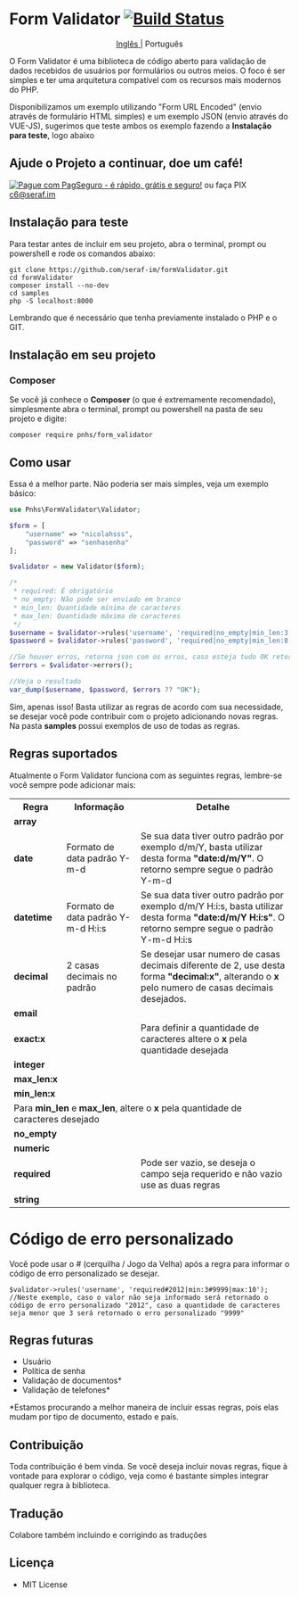 # Form Validator [![Build Status](https://travis-ci.com/seraf-im/formValidator.svg?branch=master)](https://travis-ci.com/seraf-im/formValidator)

<p align = "center">
  <a href="https://github.com/seraf-im/formValidator#form-validator-"> Inglês </a> |
  <span> Português </span>
</p>

O Form Validator é uma biblioteca de código aberto para validação de dados recebidos de usuários por formulários ou outros meios. O foco é ser simples e ter uma arquitetura compatível com os recursos mais modernos do PHP.

Disponibilizamos um exemplo utilizando "Form URL Encoded" (envio através de formulário HTML simples) e um exemplo JSON (envio através do VUE-JS), sugerimos que teste ambos os exemplo fazendo a <b>Instalação para teste</b>, logo abaixo

## Ajude o Projeto a continuar, doe um café!

[![Pague com PagSeguro - é rápido, grátis e seguro!](https://stc.pagseguro.uol.com.br/public/img/botoes/doacoes/209x48-doar-assina.gif)](https://pag.ae/7VUx6v4sL)
ou faça PIX c6@seraf.im

## Instalação para teste

Para testar antes de incluir em seu projeto, abra o terminal, prompt ou powershell e rode os comandos abaixo:

```
git clone https://github.com/seraf-im/formValidator.git
cd formValidator
composer install --no-dev
cd samples
php -S localhost:8000
```

Lembrando que é necessário que tenha previamente instalado o PHP e o GIT.

## Instalação em seu projeto

### Composer

Se você já conhece o **Composer** (o que é extremamente recomendado), simplesmente abra o terminal, prompt ou powershell na pasta de seu projeto e digite:

```
composer require pnhs/form_validator
```

## Como usar

Essa é a melhor parte. Não poderia ser mais simples, veja um exemplo básico:

```php
use Pnhs\FormValidator\Validator;

$form = [
    "username" => "nicolahsss",
    "password" => "senhasenha"
];

$validator = new Validator($form);

/*
 * required: É obrigatório
 * no_empty: Não pode ser enviado em branco
 * min_len: Quantidade mínima de caracteres
 * max_len: Quantidade máxima de caracteres
 */
$username = $validator->rules('username', 'required|no_empty|min_len:3|max_len:10');
$password = $validator->rules('password', 'required|no_empty|min_len:8');

//Se houver erros, retorna json com os erros, caso esteja tudo OK retorna NULL
$errors = $validator->errors();

//Veja o resultado
var_dump($username, $password, $errors ?? "OK");
```

Sim, apenas isso! Basta utilizar as regras de acordo com sua necessidade, se desejar você pode contribuir com o projeto adicionando novas regras.
Na pasta **samples** possui exemplos de uso de todas as regras.

## Regras suportados

Atualmente o Form Validator funciona com as seguintes regras, lembre-se você sempre pode adicionar mais:

<table>
  <tr>
    <th>Regra</th>
    <th>Informação</th>
    <th>Detalhe</th>
  </tr>
  <tr>
    <td><b>array</b></td>
    <td></td>
    <td></td>
  </tr>
  <tr>
    <td><b>date</b></td>
    <td>Formato de data padrão Y-m-d</td>
    <td>Se sua data tiver outro padrão por exemplo d/m/Y, basta utilizar desta forma <b>"date:d/m/Y"</b>. O retorno sempre segue o padrão Y-m-d</td>
  </tr>
    <tr>
    <td><b>datetime</b></td>
    <td>Formato de data padrão Y-m-d H:i:s</td>
    <td>Se sua data tiver outro padrão por exemplo d/m/Y H:i:s, basta utilizar desta forma <b>"date:d/m/Y H:i:s"</b>. O retorno sempre segue o padrão Y-m-d H:i:s</td>
  </tr>
  <tr>
    <td><b>decimal</b></td>
    <td>2 casas decimais no padrão</td>
    <td>Se desejar usar numero de casas decimais diferente de 2, use desta forma <b>"decimal:x"</b>, alterando o <b>x</b> pelo numero de casas decimais desejados.</td>
  </tr>
  <tr>
    <td><b>email</b></td>
    <td></td>
    <td></td>
  </tr>
  <tr>
    <td><b>exact:x</b></td>
    <td></td>
    <td>Para definir a quantidade de caracteres altere o <b>x</b> pela quantidade desejada</td>
  </tr>
  <tr>
    <td><b>integer</b></td>
    <td></td>
    <td></td>
  </tr>
  <tr>
    <td><b>max_len:x</b></td>
    <td></td>
    <td></td>
  </tr>
  <tr>
    <td><b>min_len:x</b></td>
    <td></td>
    <td></td>
  </tr>
  <tr>
    <td colspan="3">
      Para <b>min_len</b> e <b>max_len</b>, altere o <b>x</b> pela quantidade de caracteres desejado
    </td>
  </tr>
  <tr>
    <td><b>no_empty</b></td>
    <td></td>
    <td></td>
  </tr>
  <tr>
    <td><b>numeric</b></td>
    <td></td>
    <td></td>
  </tr>
  <tr>
    <td><b>required</b></td>
    <td></td>
    <td>Pode ser vazio, se deseja o campo seja requerido e não vazio use as duas regras</td>
  </tr>
  <tr>
    <td><b>string</b></td>
    <td></td>
    <td></td>
  </tr>
</table>

# Código de erro personalizado

Você pode usar o # (cerquilha / Jogo da Velha) após a regra para informar o código de erro personalizado se desejar.

```
$validator->rules('username', 'required#2012|min:3#9999|max:10');
//Neste exemplo, caso o valor não seja informado será retornado o código de erro personalizado "2012", caso a quantidade de caracteres seja menor que 3 será retornado o erro personalizado "9999"
```

## Regras futuras

<ul>
  <li>Usuário</li>
  <li>Política de senha</li>
  <li>Validação de documentos*</li>
  <li>Validação de telefones*</li>
</ul>
*Estamos procurando a melhor maneira de incluir essas regras, pois elas mudam por tipo de documento, estado e país.

## Contribuição

Toda contribuição é bem vinda. Se você deseja incluir novas regras, fique à vontade para explorar o código, veja como é bastante simples integrar qualquer regra à biblioteca.

## Tradução

Colabore também incluindo e corrigindo as traduções

## Licença

- MIT License
